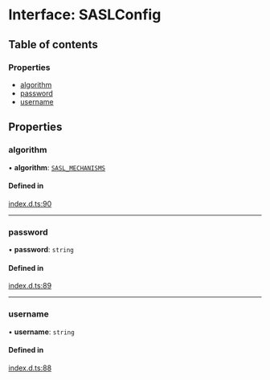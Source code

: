 # Interface: SASLConfig

## Table of contents

### Properties

- [algorithm](SASLConfig.md#algorithm)
- [password](SASLConfig.md#password)
- [username](SASLConfig.md#username)

## Properties

### algorithm

• **algorithm**: [`SASL_MECHANISMS`](../enums/SASL_MECHANISMS.md)

#### Defined in

[index.d.ts:90](https://github.com/mostafa/xk6-kafka/blob/6551819/index.d.ts#L90)

___

### password

• **password**: `string`

#### Defined in

[index.d.ts:89](https://github.com/mostafa/xk6-kafka/blob/6551819/index.d.ts#L89)

___

### username

• **username**: `string`

#### Defined in

[index.d.ts:88](https://github.com/mostafa/xk6-kafka/blob/6551819/index.d.ts#L88)
